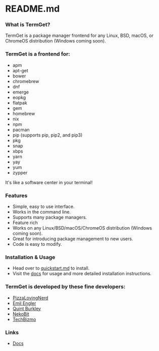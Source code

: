 # README.md

### What is TermGet?
TermGet is a package manager frontend for any Linux, BSD, macOS, or ChromeOS distribution (Windows coming soon).

### TermGet is a frontend for:

 - apm
 - apt-get
 - bower
 - chromebrew
 - dnf
 - emerge
 - eopkg
 - flatpak
 - gem
 - homebrew
 - nix
 - npm
 - pacman
 - pip (supports pip, pip2, and pip3)
 - pkg
 - snap
 - xbps
 - yarn
 - yay
 - yum
 - zypper

It's like a software center in your terminal!

### Features

 - Simple, easy to use interface.
 - Works in the command line.
 - Supports many package managers.
 - Feature rich
 - Works on any Linux/BSD/macOS/ChromeOS distribution (Windows coming soon).
 - Great for introducing package management to new users.
 - Code is easy to modify.
 
### Installation & Usage

 - Head over to [quickstart.md](quickstart.html) to install.
 - Visit the [docs](https://termget.github.io/docs) for usage and more detailed installation instructions.

### TermGet is developed by these fine developers:

 - [PizzaLovingNerd](https://github.com/pizzalovingnerd)
 - [Emil Engler](https://github.com/emilengler)
 - [Quint Burkley](https://github.com/qwow5)
 - [NekoBit](https://github.com/nekobit1)
 - [TechBizmo](https://github.com/techbizmo)

### Links

 - [Docs](https://termget.github.io/docs)
 
